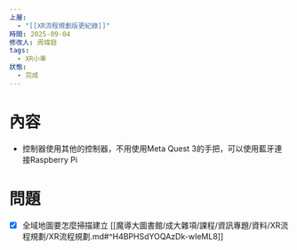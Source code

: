 ```yaml
---
上層:
  - "[[XR流程規劃版更紀錄]]"
時間: 2025-09-04
修改人: 周煒庭
tags:
  - XR小車
狀態:
  - 完成
---
```

# 內容
- 控制器使用其他的控制器，不用使用Meta Quest 3的手把，可以使用藍牙連接Raspberry Pi

# 問題
- [x] 全域地圖要怎麼掃描建立 [[魔導大圖書館/成大雜項/課程/資訊專題/資料/XR流程規劃/XR流程規劃.md#^H4BPHSdYOQAzDk-wIeML8]]